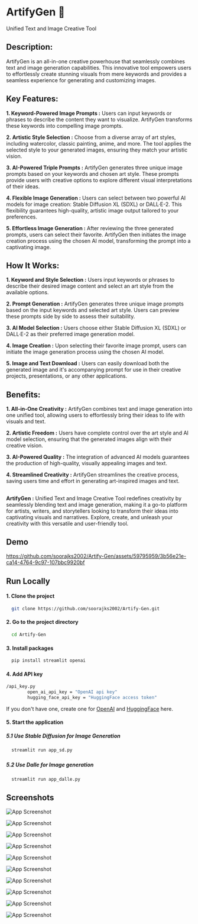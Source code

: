 
# ArtifyGen 💢

Unified Text and Image Creative Tool

## Description:
ArtifyGen is an all-in-one creative powerhouse that seamlessly combines text and image generation capabilities. This innovative tool empowers users to effortlessly create stunning visuals from mere keywords and provides a seamless experience for generating and customizing images.

## Key Features:

**1. Keyword-Powered Image Prompts :** Users can input keywords or phrases to describe the content they want to visualize. ArtifyGen transforms these keywords into compelling image prompts.

**2. Artistic Style Selection :** Choose from a diverse array of art styles, including watercolor, classic painting, anime, and more. The tool applies the selected style to your generated images, ensuring they match your artistic vision.

**3. AI-Powered Triple Prompts :** ArtifyGen generates three unique image prompts based on your keywords and chosen art style. These prompts provide users with creative options to explore different visual interpretations of their ideas.

**4. Flexible Image Generation :** Users can select between two powerful AI models for image creation: Stable Diffusion XL (SDXL) or DALL·E-2. This flexibility guarantees high-quality, artistic image output tailored to your preferences.

**5. Effortless Image Generation :** After reviewing the three generated prompts, users can select their favorite. ArtifyGen then initiates the image creation process using the chosen AI model, transforming the prompt into a captivating image.

## How It Works:

**1. Keyword and Style Selection :** Users input keywords or phrases to describe their desired image content and select an art style from the available options.

**2. Prompt Generation :** ArtifyGen generates three unique image prompts based on the input keywords and selected art style. Users can preview these prompts side by side to assess their suitability.

**3. AI Model Selection :** Users choose either Stable Diffusion XL (SDXL) or DALL·E-2 as their preferred image generation model.

**4. Image Creation :** Upon selecting their favorite image prompt, users can initiate the image generation process using the chosen AI model.

**5. Image and Text Download :** Users can easily download both the generated image and it's accompanying prompt for use in their creative projects, presentations, or any other applications.

## Benefits:

**1. All-in-One Creativity :** ArtifyGen combines text and image generation into one unified tool, allowing users to effortlessly bring their ideas to life with visuals and text.

**2. Artistic Freedom :** Users have complete control over the art style and AI model selection, ensuring that the generated images align with their creative vision.

**3. AI-Powered Quality :** The integration of advanced AI models guarantees the production of high-quality, visually appealing images and text.

**4. Streamlined Creativity :** ArtifyGen streamlines the creative process, saving users time and effort in generating art-inspired images and text.

##
**ArtifyGen :** Unified Text and Image Creative Tool redefines creativity by seamlessly blending text and image generation, making it a go-to platform for artists, writers, and storytellers looking to transform their ideas into captivating visuals and narratives. Explore, create, and unleash your creativity with this versatile and user-friendly tool.


## Demo

https://github.com/soorajks2002/Artify-Gen/assets/59795959/3b56e21e-ca14-4764-9c97-107bbc9920bf




## Run Locally

#### 1. Clone the project

```bash
  git clone https://github.com/soorajks2002/Artify-Gen.git
```

#### 2. Go to the project directory

```bash
  cd Artify-Gen
```

#### 3. Install packages

```bash
  pip install streamlit openai
```

#### 4. Add API key

```bash
/api_key.py
        open_ai_api_key = "OpenAI api key"
        hugging_face_api_key = "HuggingFace access token"
```
If you don't have one, create one for [OpenAI](https://platform.openai.com/account/api-keys) and [HuggingFace](https://huggingface.co/settings/tokens) here.


#### 5. Start the application

##### 5.1 Use Stable Diffusion for Image Generation

```bash
  streamlit run app_sd.py
```

###
##### 5.2 Use Dalle for Image generation

```bash
  streamlit run app_dalle.py
```


## Screenshots

![App Screenshot](https://github.com/soorajks2002/Artify-Gen/blob/main/Screenshots/Screenshot%201.png?raw=true)

![App Screenshot](https://github.com/soorajks2002/Artify-Gen/blob/main/Screenshots/Screenshot%202.png?raw=true)

![App Screenshot](https://github.com/soorajks2002/Artify-Gen/blob/main/Screenshots/Screenshot%203.png?raw=true)

![App Screenshot](https://github.com/soorajks2002/Artify-Gen/blob/main/Screenshots/Screenshot%204.png?raw=true)

![App Screenshot](https://github.com/soorajks2002/Artify-Gen/blob/main/Screenshots/Screenshot%205.png?raw=true)

![App Screenshot](https://github.com/soorajks2002/Artify-Gen/blob/main/Screenshots/Screenshot%206.png?raw=true)

![App Screenshot](https://github.com/soorajks2002/Artify-Gen/blob/main/Screenshots/Screenshot%207.png?raw=true)

![App Screenshot](https://github.com/soorajks2002/Artify-Gen/blob/main/Screenshots/Screenshot%208.png?raw=true)

![App Screenshot](https://github.com/soorajks2002/Artify-Gen/blob/main/Screenshots/Screenshot%209.png?raw=true)

![App Screenshot](https://github.com/soorajks2002/Artify-Gen/blob/main/Screenshots/Screenshot%2010.png?raw=true)

